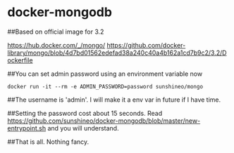 # docker-mongodb

##Based on official image for 3.2

https://hub.docker.com/_/mongo/
https://github.com/docker-library/mongo/blob/4d7bd01562edefad38a240c40a4b162a1cd7b9c2/3.2/Dockerfile

##You can set admin password using an environment variable now
```
docker run -it --rm -e ADMIN_PASSWORD=password sunshineo/mongo
```
##The username is 'admin'. I will make it a env var in future if I have time.

##Setting the password cost about 15 seconds.
Read https://github.com/sunshineo/docker-mongodb/blob/master/new-entrypoint.sh and you will understand.

##That is all. Nothing fancy.
